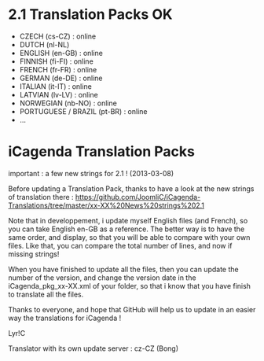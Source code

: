 2.1 Translation Packs OK
==========================
- CZECH (cs-CZ) : online
- DUTCH (nl-NL)
- ENGLISH (en-GB) : online
- FINNISH (fi-FI) : online
- FRENCH (fr-FR) : online
- GERMAN (de-DE) : online
- ITALIAN (it-IT) : online
- LATVIAN (lv-LV) : online
- NORWEGIAN (nb-NO) : online
- PORTUGUESE / BRAZIL (pt-BR) : online
- ...

iCagenda Translation Packs
==========================

important : a few new strings for 2.1 ! (2013-03-08)

Before updating a Translation Pack, thanks to have a look at the new strings of translation there : https://github.com/JoomliC/iCagenda-Translations/tree/master/xx-XX%20News%20strings%202.1

Note that in developpement, i update myself English files (and French), so you can take English en-GB as a reference.
The better way is to have the same order, and display, so that you will be able to compare with your own files.
Like that, you can compare the total number of lines, and now if missing strings!

When you have finished to update all the files, then you can update the number of the version, and change the version date in the iCagenda_pkg_xx-XX.xml of your folder, so that i know that you have finish to translate all the files.

Thanks to everyone, and hope that GitHub will help us to update in an easier way the translations for iCagenda !

Lyr!C



Translator with its own update server : cz-CZ (Bong)


